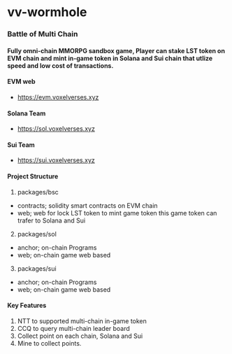 # vv-wormhole

### Battle of Multi Chain

#### Fully omni-chain MMORPG sandbox game, Player can stake LST token on EVM chain and mint in-game token in Solana and Sui chain that utlize speed and low cost of transactions.

#### EVM web
- https://evm.voxelverses.xyz
#### Solana Team
- https://sol.voxelverses.xyz
#### Sui Team
- https://sui.voxelverses.xyz

#### Project Structure
1. packages/bsc
- contracts; solidity smart contracts on EVM chain
- web; web for lock LST token to mint game token this game token can trafer to Solana and Sui

2. packages/sol
- anchor; on-chain Programs
- web; on-chain game web based

3. packages/sui
- anchor; on-chain Programs
- web; on-chain game web based

#### Key Features
1. NTT to supported multi-chain in-game token
2. CCQ to query multi-chain leader board
3. Collect point on each chain, Solana and Sui
4. Mine to collect points.